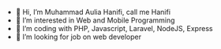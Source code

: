 - 👋 Hi, I’m Muhammad Aulia Hanifi, call me Hanifi
- 👀 I’m interested in Web and Mobile Programming
- 🌱 I’m coding with PHP, Javascript, Laravel, NodeJS, Express
- 💞️ I’m looking for job on web developer
